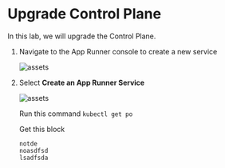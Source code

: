 # Upgrade Control Plane

In this lab, we will upgrade the Control Plane.

1. Navigate to the App Runner console to create a new service

   ![assets](/assets/navigate-to-apprunner.png)

2. Select **Create an App Runner Service**

   ![assets](/assets/apprunner-start.png)
   
    Run this command `kubectl get po`

   Get this block
   ```
   notde
   noasdfsd
   lsadfsda
   ```
